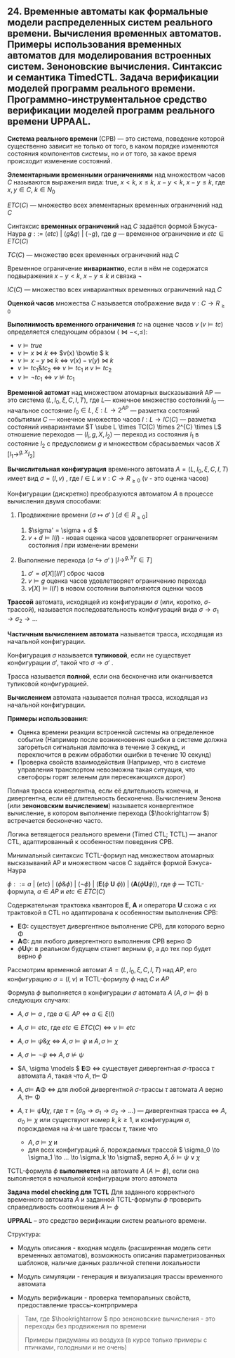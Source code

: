 ## 24. Временные автоматы как формальные модели распределенных систем реального времени. Вычисления временных автоматов. Примеры использования временных автоматов для моделирования встроенных систем. Зеноновские вычисления. Синтаксис и семантика TimedCTL. Задача верификации моделей программ реального времени. Программно-инструментальное средство верификации моделей программ реального времени UPPAAL.

**Система реального времени** (СРВ) — это система, поведение которой существенно зависит не только от того, в каком порядке изменяются состояния компонентов системы, но и от того, за какое время происходит изменение состояний.

**Элементарными временными ограничениями** над множеством часов $C$ называются выражения вида: true,  $x < k$,  $x \le k$,  $x-y < k$, $x-y \le k$, где $x,y \in C$, $k \in N_0$ 

$ETC(C)$ — множество всех элементарных временных ограничений над $C$

Синтаксис **временных ограничений** над $C$ задаётся формой Бэкуса-Наура
$g ::= ~ (etc) ~ | ~ (g \& g) ~ | ~ (\neg g)$, где $g$ — временное ограничение и $etc \in ETC(C)$

$TC(C)$ — множество всех временных ограничений над $C$

Временное ограничение **инвариантно**, если в нём не содержатся подвыражения $x − y < k$, $x − y ≤ k$ и связка $\neg$

$IC(C)$ — множество всех инвариантных временныx ограничений над $C$



**Оценкой часов** множества $C$ называется отображение вида $v: C \to R_{\ge0}$

**Выполнимость временного ограничения** $tc$  на оценке часов $v$ ($v \models tc$) определяется следующим образом ($\bowtie - <, \le$):

* $v \models true$
* $v \models x \bowtie k$   $\Leftrightarrow$   $v(x) \bowtie $ k
* $v \models x-y \bowtie k$   $\Leftrightarrow$   $v(x) - v(y) \bowtie k$ 
* $v \models tc_1 \& tc_2$ $\Leftrightarrow$ $v \models tc_1$  и $v \models tc_2$ 
* $v \models \neg tc_1$  $\Leftrightarrow$ $v \nvDash tc_1$



**Временной автомат** над множеством атомарных высказываний AP — это система $(L, l_0,\xi, C, I, T)$, где 
$L$— конечное множество состояний 
$l_0$ — начальное состояние $l_0 \in L$, 
$\xi: L \to 2^{AP}$ — разметка состояний событиями
$C$  — конечное множество часов 
$I : L\to IC(C)$  — разметка состояний инвариантами 
$T \sube L \times TC(C) \times 2^{C} \times L$ отношение переходов — $(l_i, g,X,l_2)$   — переход из состояния $l_1$  в состояние $l_2$  с предусловием $g$ и множеством сбрасываемых часов $X$  [$l_1 \to^{g,X} l_2$]

 

**Вычислительная конфигурация** временного автомата  $A =(L, l_0,\xi, C, I, T)$ имеет вид $\sigma = (l,v)$ , где $l \in L$ и $v : C \to R_{\ge0}$  ($v$ - это оценка часов)

Конфигурации (дискретно) преобразуются автоматом $A$ в процессе вычисления двумя способами:

1. Продвижение времени ($\sigma \mapsto \sigma′$ )   [$d \in R_{\ge0}$]

   1.    $\sigma' = \sigma + d $  
   2.  $v +d \models I(l)$  - новая оценка часов удовлетворяет ограничениям состояния $l$ при изменении времени

2. Выполнение перехода ($\sigma \hookrightarrow \sigma′$ ) [$l \to^{g,X} l' \in T$]

   1. $\sigma' = \sigma[X][l/l']$  сброс часов
   2. $v \models g$ оценка часов удовлетворяет ограничению перехода
   3. $v[X] \models I(l')$ в новом состоянии выполняются оценки часов 

   

**Трассой** автомата, исходящей из конфигурации $\sigma$ (или, коротко, $\sigma$-трассой), называется последовательность конфигураций вида  $\sigma  \to \sigma_1 \to \sigma_2 \to ...$

**Частичным вычислением автомата** называется трасса,  исходящая из начальной конфигурации.

Конфигурация $\sigma$ называется **тупиковой**, если не существует конфигурации $σ′$, такой что $\sigma \to \sigma'$ .

Трасса называется **полной**, если она бесконечна или оканчивается тупиковой конфигурацией. 

**Вычислением** автомата называется полная трасса, исходящая из начальной конфигурации. 



**Примеры использования**:

- Оценка времени реакции встроенной системы на определенное событие (Например после возникновения ошибки в системе должна загореться сигнальная лампочка в течение 3 секунд, и переключится в режим обработки ошибки в течение 10 секунд)
- Проверка свойств взаимодействия (Например, что в системе управления транспортом невозможна такая ситуация, что светофоры горят зеленым для пересекающихся дорог)



Полная трасса конвергентна, если её длительность конечна, и дивергентна, если её длительность бесконечна. Вычислением Зенона (или **зеноновским вычислением**) называется конвергентное вычисление, в котором выполнение перехода ($\hookrightarrow $) встречается бесконечно часто.



Логика ветвящегося реального времени (Timed CTL; TCTL) — аналог CTL, адаптированный к особенностям поведения СРВ. 

Минимальный синтаксис TCTL-формул над множеством атомарных высказываний AP и множеством часов C задаётся формой Бэкуса-Наура 

$\phi ::= a ~ | ~ (etc) ~ | ~ (\phi \& \phi) ~ | ~ (\neg \phi) ~ | ~ ($**E**$(\phi$ **U** $\phi)) ~ | ~ ($**A**$(\phi$**U**$\phi))$,   где $\phi$ — TCTL-формула, $a \in AP$ и $etc \in ETC(C)$ 

Содержательная трактовка кванторов **E**, **A** и оператора **U** схожа с их трактовкой в CTL но адаптирована к особенностям выполнения СРВ: 

- **E**Φ: существует дивергентное выполнение СРВ, для которого верно Φ 
- **A**Φ: для любого дивергентного выполнения СРВ верно Φ 
- $\phi$**U**$\psi$: в реальном будущем станет верным  $\psi$, а до тех пор будет верно $\phi$  



Рассмотрим временной автомат  $A =(L, l_0,\xi, C, I, T)$ над $AP$, его конфигурацию $\sigma = (l, ν)$ и TCTL-формулу $\phi$ над $C$ и $AP$  

Формула $\phi$ выполняется в конфигурации $\sigma$ автомата $A$ ($A, \sigma \models \phi$) в следующих случаях: 

- $A,\sigma  \models a$  , где $a \in AP$  $\Leftrightarrow$ $a \in \xi(l)$ 

- $A,\sigma \models etc$,   где $etc \in ETC(C)$  $\Leftrightarrow$  $ν \models etc$ 

- $A,\sigma \models \psi \& \chi$   $\Leftrightarrow$  $A,\sigma \models \psi$  и  $A,\sigma \models \chi$ 

- $A,\sigma \models \neg \psi$   $\Leftrightarrow$   $A,\sigma \nvDash \psi$ 

- $A, \sigma \models $ **E**Φ  $\Leftrightarrow$ существует дивергентная $\sigma$-трасса $\tau$ автомата $A$, такая что  $A, \tau \models$ Φ 

- $A, \sigma \models$ **A**Φ  $\Leftrightarrow$  для любой дивергентной $\sigma$-трассы $\tau$ автомата $A$ верно  $A, \tau \models$ Φ 

- $A,\tau \models \psi$**U**$\chi$,   где $\tau =(\sigma_0  \to \sigma_1 \to \sigma_2 \to ...)$ — дивергентная трасса  $\Leftrightarrow$   $A,\sigma_0 \models \chi$  или существуют номер $k, k \ge 1$, и конфигурация $\sigma$, порождаемая на $k$-м шаге трассы $\tau$, такие что   

  - $A,\sigma \models \chi$ и
  -  для всех конфигураций $\delta$, порождаемых трассой $ \sigma_0  \to \sigma_1  \to ... \to \sigma_k \to \sigma$,   верно $A,\delta \models \psi \vee \chi$ 

  

TCTL-формула $\phi$ **выполняется** на автомате $A$ ($A \models \phi$), если она выполняется в начальной конфигурации этого автомата

**Задача model checking для TCTL** Для заданного корректного временного автомата $A$ и заданной TCTL-формулы $\phi$ проверить справедливость соотношения $A \models \phi$ 

**UPPAAL** – это средство верификации систем реального времени.

Структура:

* Модуль описания - входная модель (расширенная модель сети временных автоматов), возможность описания параметризованных шаблонов, наличие данных различной степени локальности

* Модуль симуляции - генерация и визуализация трассы временного автомата

* Модуль верификации - проверка темпоральных свойств, предоставление трассы-контрпримера



> Там, где $\hookrightarrow $  про зеноновские вычисления - это переходы без продвижения по времени 
>
> Примеры придуманы из воздуха (в курсе только примеры с птичками, голодными и не очень)